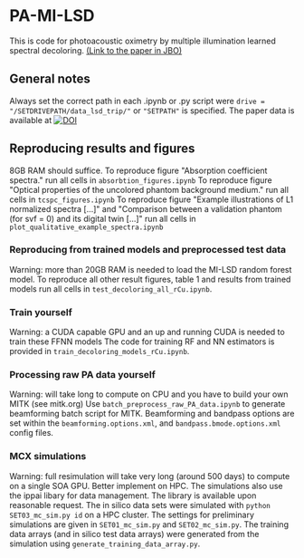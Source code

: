 # PA-MI-LSD
This is code for photoacoustic oximetry by multiple illumination learned spectral decoloring.
[(Link to the paper in JBO)](https://doi.org/10.1117/1.JBO.26.8.085001)


## General notes
Always set the correct path in each .ipynb or .py script were ``drive = "/SETDRIVEPATH/data_lsd_trip/"`` or `"SETPATH"` is specified.
The paper data is available at [![DOI](https://zenodo.org/badge/DOI/10.5281/zenodo.4549631.svg)](https://doi.org/10.5281/zenodo.4549631)

## Reproducing results and figures
8GB RAM should suffice.
To reproduce figure "Absorption coefficient spectra." run all cells in ``absorbtion_figures.ipynb``
To reproduce figure "Optical properties of the uncolored phantom background medium." run all cells in ``tcspc_figures.ipynb``
To reproduce figure "Example illustrations of L1 normalized spectra [...]" and "Comparison between a validation phantom (for svf = 0) and its digital twin [...]" run all cells in ``plot_qualitative_example_spectra.ipynb``

### Reproducing from trained models and preprocessed test data
Warning: more than 20GB RAM is needed to load the MI-LSD random forest model.
To reproduce all other result figures, table 1 and results from trained models run all cells in ``test_decoloring_all_rCu.ipynb``.
### Train yourself
Warning: a CUDA capable GPU and an up and running CUDA is needed to train these FFNN models
The code for training RF and NN estimators is provided in ``train_decoloring_models_rCu.ipynb``.
### Processing raw PA data yourself
Warning: will take long to compute on CPU and you have to build your own MITK (see mitk.org)
Use ``batch_preprocess_raw_PA_data.ipynb`` to generate beamforming batch script for MITK. Beamforming and bandpass options are set within the ``beamforming.options.xml``, and ``bandpass.bmode.options.xml`` config files.
### MCX simulations
Warning: full resimulation will take very long (around 500 days) to compute on a single SOA GPU. Better implement on HPC. The simulations also use the ippai libary for data management. The library is available upon reasonable request.
The in silico data sets were simulated with ``python SET03_mc_sim.py id`` on a HPC cluster. The settings for preliminary simulations are given in ``SET01_mc_sim.py`` and ``SET02_mc_sim.py``. The training data arrays (and in silico test data arrays) were generated from the simulation using ``generate_training_data_array.py``.
